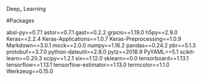 Deep_ Learning

#Packages

absl-py==0.7.1
astor==0.7.1
gast==0.2.2
grpcio==1.19.0
h5py==2.9.0
Keras==2.2.4
Keras-Applications==1.0.7
Keras-Preprocessing==1.0.9
Markdown==3.0.1
mock==2.0.0
numpy==1.16.2
pandas==0.24.2
pbr==5.1.3
protobuf==3.7.0
python-dateutil==2.8.0
pytz==2018.9
PyYAML==5.1
scikit-learn==0.20.3
scipy==1.2.1
six==1.12.0
sklearn==0.0
tensorboard==1.13.1
tensorflow==1.13.1
tensorflow-estimator==1.13.0
termcolor==1.1.0
Werkzeug==0.15.0
